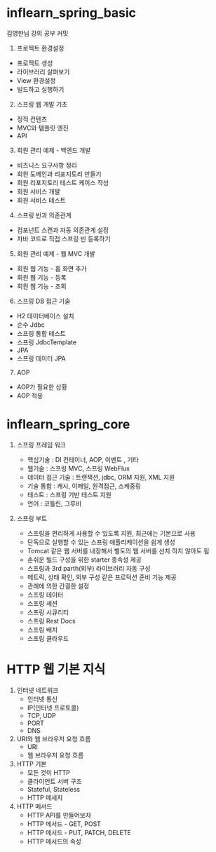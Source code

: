 # inflearn_spring_basic
김영한님 강의 공부 커밋
1. 프로젝트 환경설정
  - 프로젝트 생성
  - 라이브러리 살펴보기
  - View 환경설정
  - 빌드하고 실행하기
2. 스프링 웹 개발 기초
  - 정적 컨텐츠
  - MVC와 템플릿 엔진
  - API
3. 회원 관리 예제 - 백엔드 개발
  - 비즈니스 요구사항 정리
  - 회원 도메인과 리포지토리 만들기
  - 회원 리포지토리 테스트 케이스 작성
  - 회원 서비스 개발
  - 회원 서비스 테스트
4. 스프링 빈과 의존관계
  - 컴포넌트 스캔과 자동 의존관계 설정
  - 자바 코드로 직접 스프링 빈 등록하기
5. 회원 관리 예제 - 웹 MVC 개발
  - 회원 웹 기능 - 홈 화면 추가
  - 회원 웹 기능 - 등록
  - 회원 웹 기능 - 조회
6. 스프링 DB 접근 기술
  - H2 데이터베이스 설치
  - 순수 Jdbc
  - 스프링 통합 테스트
  - 스프링 JdbcTemplate
  - JPA
  - 스프링 데이터 JPA
7. AOP
  - AOP가 필요한 상황
  - AOP 적용

# inflearn_spring_core
1. 스프링 프레임 워크
   - 핵심기술 : DI 컨테이너, AOP, 이벤트 , 기타
   - 웹기술 : 스프링 MVC, 스프링 WebFlux
   - 데이터 접근 기술 : 트랜잭션, jdbc, ORM 지원, XML 지원
   - 기술 통합 : 캐시, 이메일, 원격접근, 스케중링
   - 테스트 :  스프링 기반 테스트 지원
   - 언어 : 코틀린, 그루비

2. 스프링 부트
   - 스프링을 편리하게 사용할 수 있도록 지원, 최근에는 기본으로 사용
   - 단독으로 실행할 수 있는 스프링 애플리케이션을 쉽게 생성
   - Tomcat 같은 웹 서버를 내장해서 별도의 웹 서버를 선치 하지 않아도 됨
   - 손쉬운 빌드 구성을 위한 starter 종속성 제공 
   - 스프링과 3rd parth(외부) 라이브러리 자동 구성
   - 메트릭, 상태 확인, 외부 구성 같은 프로덕션 준비 기능 제공
   - 관례에 의한 간결한 설정
   - 스프링 데이터
   - 스프링 세션
   - 스프링 시큐리티
   - 스프링 Rest Docs
   - 스프링 배치
   - 스프링 클라우드
   
# HTTP 웹 기본 지식
1. 인터넷 네트워크
   - 인터넷 통신
   - IP(인터넷 프로토콜)
   - TCP, UDP
   - PORT
   - DNS
2. URI와 웹 브라우저 요청 흐름
   - URI
   - 웹 브라우저 요청 흐름
3. HTTP 기본
   - 모든 것이 HTTP
   - 클라이언트 서버 구조
   - Stateful, Stateless
   - HTTP 메세지
4. HTTP 메서드
   - HTTP API를 만들어보자
   - HTTP 메서드 - GET, POST
   - HTTP 메서드 - PUT, PATCH, DELETE
   - HTTP 메서드의 속성